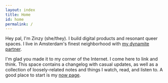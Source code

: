 ```yaml
---
layout: index
title: Home
id: home
permalink: /
---
```

Hey pal, I'm Zinzy (she/they). I build digital products and resonant queer spaces. I live in Amsterdam's finest neighborhood with [my dynamite partner](https://anjawaleson.notion.site/anjawaleson/Anja-Waleson-0182c8df804b4b12ab6e70b5b5795a55).

I'm glad you made it to my corner of the Internet. I come here to link and think. This space contains a changelog with casual updates, as well as a collection of loosely-related notes and things I watch, read, and listen to. A good place to start is my [now page](/now).